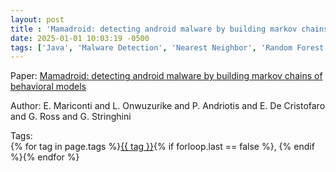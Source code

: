 ```yaml
---
layout: post
title : 'Mamadroid: detecting android malware by building markov chains of behavioral models'
date: 2025-01-01 10:03:19 -0500
tags: ['Java', 'Malware Detection', 'Nearest Neighbor', 'Random Forest', 'Support Vector Machine', 'Call graph']
---
```

Paper: [Mamadroid: detecting android malware by building markov chains of behavioral models](https://arxiv.org/abs/1612.04433)

Author: E. Mariconti and L. Onwuzurike and P. Andriotis and E. De Cristofaro and G. Ross and G. Stringhini




 Tags:  
        <span>{% for tag in page.tags %}<a href="{{ site.baseurl }}tags/#{{ tag | slugify }}">{{ tag }}</a>{% if forloop.last == false %}, {% endif %}{% endfor %}</span>
